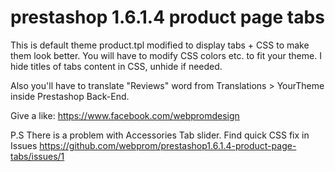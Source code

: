 # prestashop 1.6.1.4 product page tabs

This is default theme product.tpl modified to display tabs + CSS to make them look better.
You will have to modify CSS colors etc. to fit your theme. I hide titles of tabs content in CSS, unhide if needed.

Also you'll have to translate "Reviews" word from Translations > YourTheme inside Prestashop Back-End.

Give a like: https://www.facebook.com/webpromdesign

P.S There is a problem with Accessories Tab slider. Find quick CSS fix in Issues https://github.com/webprom/prestashop1.6.1.4-product-page-tabs/issues/1
